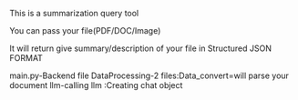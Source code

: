 This is a summarization query tool

You can pass your file(PDF/DOC/Image)

It will return give summary/description of your file in Structured JSON FORMAT

main.py-Backend file
DataProcessing-2 files:Data_convert=will parse your document
                       llm-calling llm :Creating chat object
